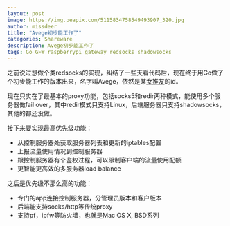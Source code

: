 ```yaml
---
layout: post
image: https://img.peapix.com/5115834758549493907_320.jpg
author: missdeer
title: "Avege初步能工作了"
categories: Shareware
description: Avege初步能工作了
tags: Go GFW raspberrypi gateway redsocks shadowsocks
---
```

之前说过想做个类redsocks的实现，纠结了一些天看代码后，现在终于用Go做了个初步能工作的版本出来，名字叫Avege，依然是某[女推友](https://twitter.com/avege)的id。

现在只实在了最基本的proxy功能，包括socks5和redir两种模式，能使用多个服务器做fail over，其中redir模式只支持Linux，后端服务器只支持shadowsocks，其他的都还没做。

接下来要实现最高优先级功能：

- 从控制服务器处获取服务器列表和更新的iptables配置
- 上报流量使用情况到控制服务器
- 跟控制服务器有个鉴权过程，可以限制客户端的流量使用配额
- 更智能更高效的多服务器load balance

之后是优先级不那么高的功能：

- 专门的app连接控制服务器，分管理员版本和客户版本
- 后端能支持socks/http等传统proxy
- 支持pf，ipfw等防火墙，也就是Mac OS X, BSD系列
